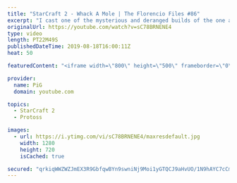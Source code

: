 ```yaml
---
title: "StarCraft 2 - Whack A Mole | The Florencio Files #86"
excerpt: "I cast one of the mysterious and deranged builds of the one and only Florencio, the dude that invented the proxy nexus recall rush.- Florencios Twitch: https://www.twitch.tv/flol2encio Florencios Youtube: https://www.youtube.com/channel/UCPVDzgavABEYvzf6ABjgSVA Florencios Twitter: https://twitter.com/craft_dank"
originalUrl: https://youtube.com/watch?v=sC78BRNENE4
type: video
length: PT22M49S
publishedDateTime: 2019-08-18T16:00:11Z
heat: 50

featuredContent: "<iframe width=\"800\" height=\"500\" frameborder=\"0\" src=\"https://www.youtube.com/embed/sC78BRNENE4\" allow=\"accelerometer; autoplay; encrypted-media; gyroscope; picture-in-picture\" allowfullscreen></iframe>"

provider:
  name: PiG
  domain: youtube.com

topics:
  - StarCraft 2
  - Protoss

images:
  - url: https://i.ytimg.com/vi/sC78BRNENE4/maxresdefault.jpg
    width: 1280
    height: 720
    isCached: true

secured: "qrkiqWWZWZJmEX3R9GbfqwBYn9swniNj9Moi1yGTQCJ9aHvUO/1N9hAYC7cCmuyzFJKOCvp4PlBYGndyRFwDxQ3r2HWuv9nSmOfOP7BQMZUhj779U41jtA/WgWAtMMcJTnuDPI2/ydKpKAfr8tVT1he3k8AXNarDjiDhL5mTny8lokhm1kFaHor+BwntxP/wLbj0TAE7HnQ1ujDfpJbGGxGFcyh5HouwXxdIk+PKRAqf+AQjhka0MkCSL6vBwuREuadZuvwK8x9EFJyCHdab5qg08PFfb7XCRM3cMnCY+E5PX0F4VFiOi28hpXYDFBij+hvZLJga7uy97o+F16cl5D98XqwM4Gp0zk0xEVkM1CJ1dOhevzvtDQVIlW/ecQjDC58jLYSnBZpy7RgmR2zcKMVACpKGc1u6Lt7nTzUf5Ec=;rlncB6f+ReYGNJaQ/S8BCQ=="
---
```



